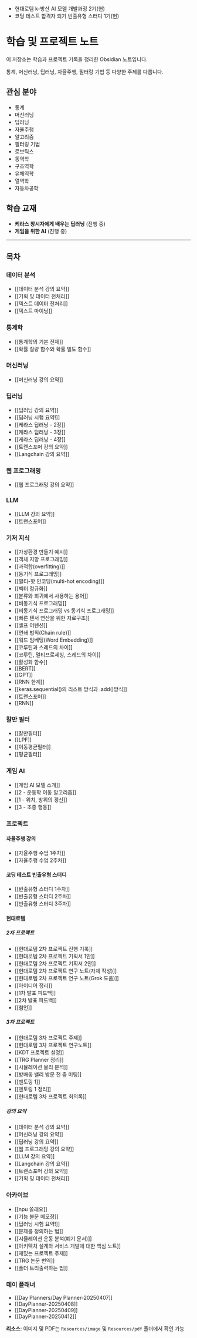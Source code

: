 - 현대로템 k-방산 AI 모델 개발과정 2기(현)
- 코딩 테스트 합격자 되기 빈출유형 스터디 1기(현)

# 학습 및 프로젝트 노트

이 저장소는 학습과 프로젝트 기록을 정리한 Obsidian 노트입니다. 

통계, 머신러닝, 딥러닝, 자율주행, 필터링 기법 등 다양한 주제를 다룹니다. 

## 관심 분야
- 통계
- 머신러닝
- 딥러닝
- 자율주행
- 알고리즘
- 필터링 기법
- 로보틱스
- 동역학
- 구조역학
- 유체역학
- 열역학
- 자동차공학

## 학습 교재
- **케라스 창시자에게 배우는 딥러닝** (진행 중)
- **게임을 위한 AI** (진행 중)

---

## 목차

### 데이터 분석
- [[데이터 분석 강의 요약]]
- [[기획 및 데이터 전처리]]
- [[텍스트 데이터 전처리]]
- [[텍스트 마이닝]]

### 통계학
- [[통계학의 기본 전제]]
- [[확률 질량 함수와 확률 밀도 함수]]

### 머신러닝
- [[머신러닝 강의 요약]]

### 딥러닝
- [[딥러닝 강의 요약]]
- [[딥러닝 시험 요약!]]
- [[케라스 딥러닝 - 2장]]
- [[케라스 딥러닝 - 3장]]
- [[케라스 딥러닝 - 4장]]
- [[트랜스포머 강의 요약]]
- [[Langchain 강의 요약]]

### 웹 프로그래밍
- [[웹 프로그래밍 강의 요약]]

### LLM
- [[LLM 강의 요약]]
- [[트랜스포머]]

### 기저 지식
- [[가상환경 만들기 예시]]
- [[객체 지향 프로그래밍]]
- [[과적합(overfitting)]]
- [[동기식 프로그래밍]]
- [[멀티-핫 인코딩(multi-hot encoding)]]
- [[벡터 정규화]]
- [[분류와 회귀에서 사용하는 용어]]
- [[비동기식 프로그래밍]]
- [[비동기식 프로그래밍 vs 동기식 프로그래밍]]
- [[빠른 텐서 연산을 위한 자료구조]]
- [[셀프 어텐션]]
- [[연쇄 법칙(Chain rule)]]
- [[워드 임베딩(Word Embedding)]]
- [[코루틴과 스레드의 차이]]
- [[코루틴, 멀티프로세싱, 스레드의 차이]]
- [[활성화 함수]]
- [[BERT]]
- [[GPT]]
- [[RNN 한계]]
- [[keras.sequential()의 리스트 방식과 .add()방식]]
- [[트랜스포머]]
- [[RNN]]

### 칼만 필터
- [[칼만필터]]
- [[LPF]]
- [[이동평균필터]]
- [[평균필터]]

### 게임 AI
- [[게임 AI 모델 소개]]
- [[2 - 운동학 이동 알고리즘]]
- [[1 - 위치, 방위의 갱신]]
- [[3 - 조종 행동]]

### 프로젝트
#### 자율주행 강의
- [[자율주행 수업 1주차]]
- [[자율주행 수업 2주차]]

#### 코딩 테스트 빈출유형 스터디
- [[빈출유형 스터디 1주차]]
- [[빈출유형 스터디 2주차]]
- [[빈출유형 스터디 3주차]]

#### 현대로템
##### 2차 프로젝트
- [[현대로템 2차 프로젝트 진행 기록]]
- [[현대로템 2차 프로젝트 기획서 1안]]
- [[현대로템 2차 프로젝트 기획서 2안]]
- [[현대로템 2차 프로젝트 연구 노트(자체 작성)]]
- [[현대로템 2차 프로젝트 연구 노트(Grok 도움)]]
- [[아이디어 정리]]
- [[1차 발표 피드백]]
- [[2차 발표 피드백]]
- [[첨언]]

##### 3차 프로젝트
- [[현대로템 3차 프로젝트 주제]]
- [[현대로템 3차 프로젝트 연구노트]]
- [[KDT 프로젝트 설명]]
- [[TRG Planner 정리]]
- [[시뮬레이션 물리 분석]]
- [[방배동 밸리 방문 전 줌 미팅]]
- [[멘토링 1]]
- [[멘토링 1 정리]]
- [[현대로템 3차 프로젝트 회의록]]
##### 강의 요약
- [[데이터 분석 강의 요약]]
- [[머신러닝 강의 요약]]
- [[딥러닝 강의 요약]]
- [[웹 프로그래밍 강의 요약]]
- [[LLM 강의 요약]]
- [[Langchain 강의 요약]]
- [[트랜스포머 강의 요약]]
- [[기획 및 데이터 전처리]]

### 아카이브
- [[npu 쓸래요]]
- [[기능 불문 메모장]]
- [[딥러닝 시험 요약!]]
- [[문제를 정의하는 법]]
- [[시뮬레이션 운동 분석(폐기 문서)]]
- [[아키텍처 설계와 서비스 개발에 대한 핵심 노트]]
- [[재밌는 프로젝트 주제]]
- [[TRG 논문 번역]]
- [[폴더 트리출력하는 법]]

### 데이 플래너
- [[Day Planners/Day Planner-20250407]]
- [[DayPlanner-20250408]]
- [[DayPlanner-20250409]]
- [[DayPlanner-20250412]]

**리소스**: 이미지 및 PDF는 `Resources/image` 및 `Resources/pdf` 폴더에서 확인 가능